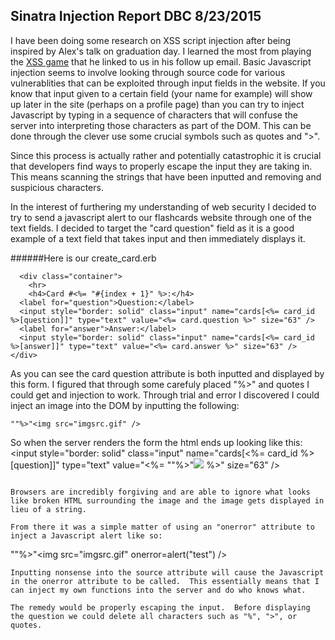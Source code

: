 ## Sinatra Injection Report DBC 8/23/2015

I have been doing some research on XSS script injection after being inspired by Alex's talk on graduation day.  I learned the most from playing the [XSS game](http://xss-game.appspot.com/) that he linked to us in his follow up email.  Basic Javascript injection seems to involve looking through source code for various vulnerablities that can be exploited through input fields in the website.  If you know that input given to a certain field (your name for example) will show up later in the site (perhaps on a profile page) than you can try to inject Javascript by typing in a sequence of characters that will confuse the server into interpreting those characters as part of the DOM.  This can be done through the clever use some crucial symbols such as quotes and ">". 

Since this process is actually rather and potentially catastrophic it is crucial that developers find ways to properly escape the input they are taking in.  This means scanning the strings that have been inputted and removing and suspicious characters.

In the interest of furthering my understanding of web security I decided to try to send a javascript alert to our flashcards website through one of the text fields.  I decided to target the "card question" field as it is a good example of a text field that takes input and then immediately displays it.  


######Here is our create_card.erb

```
  <div class="container">
  	<hr>
  	<h4>Card #<%= "#{index + 1}" %>:</h4>
  <label for="question">Question:</label>
  <input style="border: solid" class="input" name="cards[<%= card_id %>[question]]" type="text" value="<%= card.question %>" size="63" />
  <label for="answer">Answer:</label>
  <input style="border: solid" class="input" name="cards[<%= card_id %>[answer]]" type="text" value="<%= card.answer %>" size="63" />
</div>

```

As you can see the card question attribute is both inputted and displayed by this form.  I figured that through some carefuly placed "%>" and quotes I could get and injection to work.  Through trial and error I discovered I could inject an image into the DOM by inputting the following:

```
""%>"<img src="imgsrc.gif" />
```

So when the server renders the form the html ends up looking like this:
 <input style="border: solid" class="input" name="cards[<%= card_id %>[question]]" type="text" value="<%= ""%>"<img src="imgsrc.gif" /> %>" size="63" />
```

Browsers are incredibly forgiving and are able to ignore what looks like broken HTML surrounding the image and the image gets displayed in lieu of a string.

From there it was a simple matter of using an "onerror" attribute to inject a Javascript alert like so:

```
""%>"<img src="imgsrc.gif" onerror=alert("test") />
```
Inputting nonsense into the source attribute will cause the Javascript in the onerror attribute to be called.  This essentially means that I can inject my own functions into the server and do who knows what.

The remedy would be properly escaping the input.  Before displaying the question we could delete all characters such as "%", ">", or quotes.